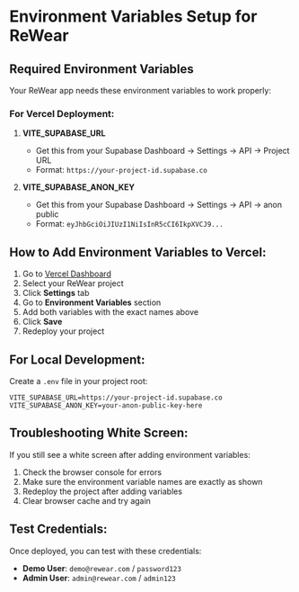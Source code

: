 # Environment Variables Setup for ReWear

## Required Environment Variables

Your ReWear app needs these environment variables to work properly:

### For Vercel Deployment:

1. **VITE_SUPABASE_URL**
   - Get this from your Supabase Dashboard → Settings → API → Project URL
   - Format: `https://your-project-id.supabase.co`

2. **VITE_SUPABASE_ANON_KEY**
   - Get this from your Supabase Dashboard → Settings → API → anon public
   - Format: `eyJhbGciOiJIUzI1NiIsInR5cCI6IkpXVCJ9...`

## How to Add Environment Variables to Vercel:

1. Go to [Vercel Dashboard](https://vercel.com/dashboard)
2. Select your ReWear project
3. Click **Settings** tab
4. Go to **Environment Variables** section
5. Add both variables with the exact names above
6. Click **Save**
7. Redeploy your project

## For Local Development:

Create a `.env` file in your project root:

```env
VITE_SUPABASE_URL=https://your-project-id.supabase.co
VITE_SUPABASE_ANON_KEY=your-anon-public-key-here
```

## Troubleshooting White Screen:

If you still see a white screen after adding environment variables:

1. Check the browser console for errors
2. Make sure the environment variable names are exactly as shown
3. Redeploy the project after adding variables
4. Clear browser cache and try again

## Test Credentials:

Once deployed, you can test with these credentials:

- **Demo User**: `demo@rewear.com` / `password123`
- **Admin User**: `admin@rewear.com` / `admin123` 